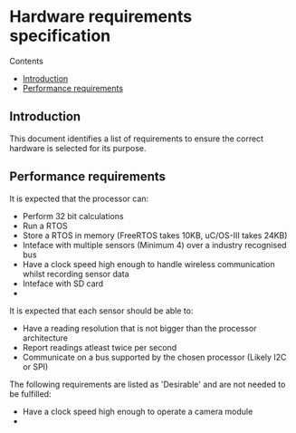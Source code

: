 # Hardware requirements specification

Contents
- [Introduction](https://github.com/FlyingBaguette/aero-boulangerie/blob/master/docs/requirement-specs/hardware-requirement-specs.md#introduction)
- [Performance requirements](https://github.com/FlyingBaguette/aero-boulangerie/blob/master/docs/requirement-specs/hardware-requirement-specs.md#performance-requirements)
## Introduction
This document identifies a list of requirements to ensure the correct hardware is selected for its purpose.

## Performance requirements
It is expected that the processor can:
 - Perform 32 bit calculations
 - Run a RTOS
 - Store a RTOS in memory (FreeRTOS takes 10KB, uC/OS-III takes 24KB)
 - Inteface with multiple sensors (Minimum 4) over a industry recognised bus
 - Have a clock speed high enough to handle wireless communication whilst recording sensor data
 - Inteface with SD card
 - 
 
It is expected that each sensor should be able to:
 - Have a reading resolution that is not bigger than the processor architecture
 - Report readings atleast twice per second
 - Communicate on a bus supported by the chosen processor (Likely I2C or SPI)
 
The following requirements are listed as 'Desirable' and are not needed to be fulfilled:
 - Have a clock speed high enough to operate a camera module
 - 
